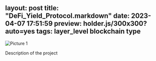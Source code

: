 layout: post
title: "DeFi_Yield_Protocol.markdown"
date: 2023-04-07 17:51:59
preview: holder.js/300x300?auto=yes
tags: layer_level blockchain type
---

![Picture 1](holder.js/800x600?auto=yes)

Description of the project
